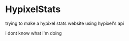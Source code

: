 # HypixelStats
trying to make a hypixel stats website using hypixel's api

i dont know what i'm doing
